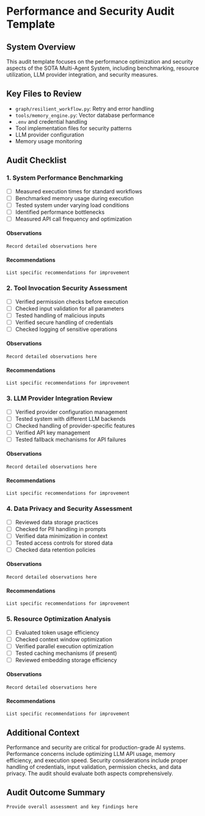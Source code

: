 # Performance and Security Audit Template

## System Overview
This audit template focuses on the performance optimization and security aspects of the SOTA Multi-Agent System, including benchmarking, resource utilization, LLM provider integration, and security measures.

## Key Files to Review
- `graph/resilient_workflow.py`: Retry and error handling
- `tools/memory_engine.py`: Vector database performance
- `.env` and credential handling
- Tool implementation files for security patterns
- LLM provider configuration
- Memory usage monitoring

## Audit Checklist

### 1. System Performance Benchmarking
- [ ] Measured execution times for standard workflows
- [ ] Benchmarked memory usage during execution
- [ ] Tested system under varying load conditions
- [ ] Identified performance bottlenecks
- [ ] Measured API call frequency and optimization

#### Observations
```
Record detailed observations here
```

#### Recommendations
```
List specific recommendations for improvement
```

### 2. Tool Invocation Security Assessment
- [ ] Verified permission checks before execution
- [ ] Checked input validation for all parameters
- [ ] Tested handling of malicious inputs
- [ ] Verified secure handling of credentials
- [ ] Checked logging of sensitive operations

#### Observations
```
Record detailed observations here
```

#### Recommendations
```
List specific recommendations for improvement
```

### 3. LLM Provider Integration Review
- [ ] Verified provider configuration management
- [ ] Tested system with different LLM backends
- [ ] Checked handling of provider-specific features
- [ ] Verified API key management
- [ ] Tested fallback mechanisms for API failures

#### Observations
```
Record detailed observations here
```

#### Recommendations
```
List specific recommendations for improvement
```

### 4. Data Privacy and Security Assessment
- [ ] Reviewed data storage practices
- [ ] Checked for PII handling in prompts
- [ ] Verified data minimization in context
- [ ] Tested access controls for stored data
- [ ] Checked data retention policies

#### Observations
```
Record detailed observations here
```

#### Recommendations
```
List specific recommendations for improvement
```

### 5. Resource Optimization Analysis
- [ ] Evaluated token usage efficiency
- [ ] Checked context window optimization
- [ ] Verified parallel execution optimization
- [ ] Tested caching mechanisms (if present)
- [ ] Reviewed embedding storage efficiency

#### Observations
```
Record detailed observations here
```

#### Recommendations
```
List specific recommendations for improvement
```

## Additional Context
Performance and security are critical for production-grade AI systems. Performance concerns include optimizing LLM API usage, memory efficiency, and execution speed. Security considerations include proper handling of credentials, input validation, permission checks, and data privacy. The audit should evaluate both aspects comprehensively.

## Audit Outcome Summary
```
Provide overall assessment and key findings here
```
